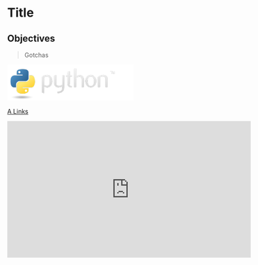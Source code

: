 <!-- Press <CTRL> + <SHIFT> + V in CVS Code to view graphically -->
# Title

## Objectives

> Gotchas

<!-- Images -->
![Alt Text](./images/python-logo.png)

<!-- Links -->
[A Links](https://www.python.org/downloads/)

<!-- Youtube Videos -->
<div style="position: relative;  width: 100%;  padding-bottom: 50%;  height: 100%;">
<iframe width="560" height="315" src="https://www.youtube.com/embed/Ak7WGbFvMp8" title="YouTube video player" frameborder="0" allow="accelerometer; autoplay; clipboard-write; encrypted-media; gyroscope; picture-in-picture; web-share" allowfullscreen></iframe>
</div>